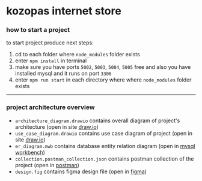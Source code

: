 # kozopas internet store

### how to start a project
to start project produce next steps:
1) cd to each folder where `node_modules` folder exists
2) enter `npm install` in terminal
4) make sure you have ports `5002`, `5003`, `5004`, `5005` free and also you have installed mysql and it runs on port `3306`
3) enter `npm run start` in each directory where where `node_modules` folder exists

---

### project architecture overview
* `architecture_diagram.drawio` contains overall diagram of project's architecture (open in site [draw.io](https://app.diagrams.net/))
* `use_case_diagram.drawio` contains use case diagram of project (open in site [draw.io](https://app.diagrams.net/))
* `er_diagram.mwb` contains database entity relation diagram (open in [mysql workbench](https://www.mysql.com/products/workbench/))
* `collection.postman_collection.json` contains postman collection of the project (open in [postman](https://www.postman.com/))
* `design.fig` contains figma design file (open in [figma](https://www.figma.com/))
